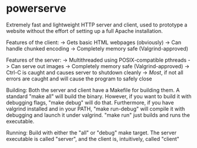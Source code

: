 powerserve
==========

Extremely fast and lightweight HTTP server and client, used to prototype a website without the effort of setting up a full Apache installation.

Features of the client:
	-> Gets basic HTML webpages (obviously)
	-> Can handle chunked encoding
	-> Completely memory safe (Valgrind-approved)

Features of the server:
	-> Multithreaded using POSIX-compatible pthreads
	-> Can serve out images
	-> Completely memory safe (Valgrind-approved)
	-> Ctrl-C is caught and causes server to shutdown cleanly
	-> *Most*, if not all errors are caught and will cause the program to
	   safely close

Building:
	Both the server and client have a Makefile for building them. A standard "make all" will build the binary. However, if you want to build it with debugging flags, "make debug" will do that. Furthermore, if you have valgrind installed and in your PATH, "make run-debug" will compile it with debugging and launch it under valgrind. "make run" just builds and runs the executable.

Running:
	Build with either the "all" or "debug" make target.
	The server executable is called "server", and the client is, intuitively, called "client"